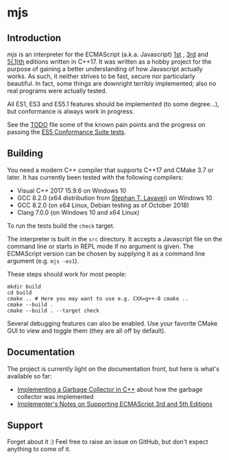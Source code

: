 # mjs

## Introduction
_mjs_ is an interpreter for the ECMAScript (a.k.a. Javascript)
[1st](https://www.ecma-international.org/publications/files/ECMA-ST-ARCH/ECMA-262,%201st%20edition,%20June%201997.pdf)
,
[3rd](http://www.ecma-international.org/publications/files/ECMA-ST-ARCH/ECMA-262,%203rd%20edition,%20December%201999.pdf)
and
[5(.1)th](http://www.ecma-international.org/ecma-262/5.1/ECMA-262.pdf)
editions written in C++17. It was written as a hobby project for the
purpose of gaining a better understanding of how Javascript actually
works. As such, it neither strives to be fast, secure nor particularly
beautiful.  In fact, some things are downright terribly implemented;
also no real programs were actually tested.

All ES1, ES3 and ES5.1 features should be implemented (to some
degree...), but conformance is always work in progress.

See the [TODO](TODO.md) file some of the known pain points and the
progress on passing the [ES5 Conformance Suite tests](test/test_es5_conformance.cpp).

## Building

You need a modern C++ compiler that supports C++17 and CMake 3.7 or
later. It has currently been tested with the following compilers:

* Visual C++ 2017 15.9.6 on Windows 10
* GCC 8.2.0 (x64 distribution from [Stephan T. Lavavej](https://nuwen.net/mingw.html)) on Windows 10
* GCC 8.2.0 (on x64 Linux, Debian testing as of October 2018)
* Clang 7.0.0 (on Windows 10 and x64 Linux)

To run the tests build the `check` target.

The interpreter is built in the `src` directory. It accepts a Javascript
file on the command line or starts in REPL mode if no argument is given.
The ECMAScript version can be chosen by supplying it as a command line
argument (e.g. `mjs -es1`).

These steps should work for most people:

    mkdir build
    cd build
    cmake .. # Here you may want to use e.g. CXX=g++-8 cmake ..
    cmake --build .
    cmake --build . --target check

Several debugging features can also be enabled. Use your favorite CMake
GUI to view and toggle them (they are all off by default).

## Documentation

The project is currently light on the documentation front, but here is
what's available so far:

* [Implementing a Garbage Collector in
  C++](https://mras0.github.io/mjs/doc/gc/initial.html) about how the
  garbage collector was implemented
* [Implementer's Notes on Supporting ECMAScript 3rd and 5th Editions](doc/es1-5/es1-5.md)

## Support

Forget about it :) Feel free to raise an issue on GitHub, but don't
expect anything to come of it.
